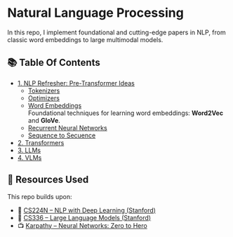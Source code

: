 # Natural Language Processing
In this repo, I implement foundational and cutting-edge papers in NLP, from classic word embeddings to large multimodal models.

## 📚 Table Of Contents
- [1. NLP Refresher: Pre-Transformer Ideas](#nlp-refresher)
  - [Tokenizers](#tokenizers)
  - [Optimizers](#optimizers)
  - [Word Embeddings](./p1_pre_transformer/word_embeddings/README.md)
    <br>Foundational techniques for learning word embeddings: **Word2Vec** and **GloVe**.
  - [Recurrent Neural Networks](#rnn)
  - [Sequence to Secuence](#seq2seq) 
- [2. Transformers](#transformers)
- [3. LLMs](#llms)
- [4. VLMs](#vlms)

## 📘 Resources Used

This repo builds upon:
- 📘 [CS224N – NLP with Deep Learning (Stanford)](https://web.stanford.edu/class/cs224n/)
- 📘 [CS336 – Large Language Models (Stanford)](https://stanford-cs336.github.io/)
- 📺 [Karpathy – Neural Networks: Zero to Hero](https://www.youtube.com/watch?v=VMj-3S1tku0&list=PLAqhIrjkxbuWI23v9cThsA9GvCAUhRvKZ)
